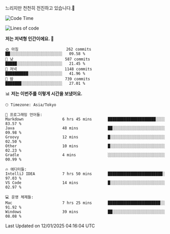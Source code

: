 느리지만 천천히 전진하고 있습니다.🐢

<!--START_SECTION:waka-->
![Code Time](http://img.shields.io/badge/Code%20Time-1%2C513%20hrs%204%20mins-blue)

![Lines of code](https://img.shields.io/badge/%EC%A0%80%EB%8A%94%20%EC%97%AC%ED%83%9C%EA%B9%8C%EC%A7%80%20-919.0%20thousand%20%EC%A4%84%EC%9D%98%20%EC%BD%94%EB%93%9C%EB%A5%BC%20%EC%9E%91%EC%84%B1%ED%96%88%EC%96%B4%EC%9A%94.-blue)

**저는 저녁형 인간이에요. 🦉** 

```text
🌞 아침                     262 commits         ██░░░░░░░░░░░░░░░░░░░░░░░   09.58 % 
🌆 낮　                     587 commits         █████░░░░░░░░░░░░░░░░░░░░   21.45 % 
🌃 저녁                     1148 commits        ██████████░░░░░░░░░░░░░░░   41.96 % 
🌙 밤　                     739 commits         ███████░░░░░░░░░░░░░░░░░░   27.01 % 
```


📊 **저는 이번주를 이렇게 시간을 보냈어요.** 

```text
🕑︎ Timezone: Asia/Tokyo

💬 프로그래밍 언어들: 
Markdown                 6 hrs 45 mins       █████████████████████░░░░   83.57 % 
Java                     48 mins             ██░░░░░░░░░░░░░░░░░░░░░░░   09.98 % 
Groovy                   12 mins             █░░░░░░░░░░░░░░░░░░░░░░░░   02.50 % 
Other                    10 mins             █░░░░░░░░░░░░░░░░░░░░░░░░   02.23 % 
Gradle                   4 mins              ░░░░░░░░░░░░░░░░░░░░░░░░░   00.99 % 

🔥 에디터들: 
IntelliJ IDEA            7 hrs 50 mins       ████████████████████████░   97.03 % 
VS Code                  14 mins             █░░░░░░░░░░░░░░░░░░░░░░░░   02.97 % 

💻 운영 체제들: 
Mac                      7 hrs 25 mins       ███████████████████████░░   91.92 % 
Windows                  39 mins             ██░░░░░░░░░░░░░░░░░░░░░░░   08.08 % 
```


 Last Updated on 12/01/2025 04:16:04 UTC
<!--END_SECTION:waka-->
